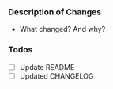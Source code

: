 ### Description of Changes

- What changed? And why?

### Todos

- [ ] Update README
- [ ] Updated CHANGELOG
